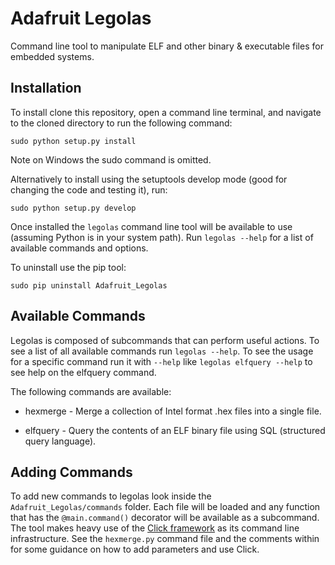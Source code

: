 # Adafruit Legolas

Command line tool to manipulate ELF and other binary & executable files for
embedded systems.

## Installation

To install clone this repository, open a command line terminal, and navigate
to the cloned directory to run the following command:

    sudo python setup.py install

Note on Windows the sudo command is omitted.

Alternatively to install using the setuptools develop mode (good for changing
the code and testing it), run:

    sudo python setup.py develop

Once installed the `legolas` command line tool will be available to use (assuming
Python is in your system path).  Run `legolas --help` for a list of available
commands and options.

To uninstall use the pip tool:

    sudo pip uninstall Adafruit_Legolas

## Available Commands

Legolas is composed of subcommands that can perform useful actions.  To see a list
of all available commands run `legolas --help`.  To see the usage for a specific
command run it with `--help` like `legolas elfquery --help` to see help on the
elfquery command.

The following commands are available:

-   hexmerge - Merge a collection of Intel format .hex files into a single file.

-   elfquery - Query the contents of an ELF binary file using SQL (structured query language).

## Adding Commands

To add new commands to legolas look inside the `Adafruit_Legolas/commands`
folder.  Each file will be loaded and any function that has the `@main.command()`
decorator will be available as a subcommand.  The tool makes heavy use of the
[Click framework](http://click.pocoo.org/4/) as its command line infrastructure.
See the `hexmerge.py` command file and the comments within for some guidance on
how to add parameters and use Click.

